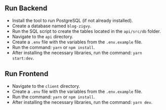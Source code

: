 ## Run Backend

- Install the tool to run PostgreSQL (if not already installed).
- Create a database named `blog-zigvy`.
- Run the SQL script to create the tables located in the `api/src/db` folder.
- Navigate to the `api` directory.
- Create a `.env` file with the variables from the `.env.example` file.
- Run the command: `yarn` or `npm install`.
- After installing the necessary libraries, run the command: `yarn start:dev`.

## Run Frontend

- Navigate to the `client` directory.
- Create a `.env` file with the variables from the `.env.example` file.
- Run the command: `yarn` or `npm install`.
- After installing the necessary libraries, run the command: `yarn dev`.
